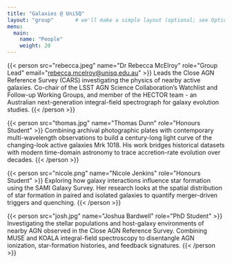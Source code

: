 ```yaml
---
title: "Galaxies @ UniSQ"
layout: "group"       # we'll make a simple layout (optional; see Option A.2)
menu:
  main:
    name: "People"
    weight: 20
---
```




{{< person src="rebecca.jpeg" name="Dr Rebecca McElroy" role="Group Lead" email="rebecca.mcelroy@unisq.edu.au" >}}
Leads the Close AGN Reference Survey (CARS) investigating the physics of nearby active galaxies. Co-chair of the LSST AGN Science Collaboration’s Watchlist and Follow-up Working Groups, and member of the HECTOR team - an Australian next-generation integral-field spectrograph for galaxy evolution studies.
{{< /person >}}

{{< person src="thomas.jpg" name="Thomas Dunn" role="Honours Student" >}}
Combining archival photographic plates with contemporary multi-wavelength observations to build a century-long light curve of the changing-look active galaxies Mrk 1018. His work bridges historical datasets with modern time-domain astronomy to trace accretion-rate evolution over decades.
{{< /person >}}

{{< person src="nicole.png" name="Nicole Jenkins" role="Honours Student" >}}
Exploring how galaxy interactions influence star formation using the SAMI Galaxy Survey. Her research looks at the spatial distribution of star formation in paired and isolated galaxies to quantify merger-driven triggers and quenching.
{{< /person >}}

{{< person src="josh.jpg" name="Joshua Bardwell" role="PhD Student" >}}
Investigating the stellar populations and host-galaxy environments of nearby AGN observed in the Close AGN Reference Survey. Combining MUSE and KOALA integral-field spectroscopy to disentangle AGN ionization, star-formation histories, and feedback signatures.
{{< /person >}}

<!-- {{< person src="kai.jpg" name="Kai S." role="MPhil — IFU Kinematics in Mergers" email="kai@..." >}}
Outflows and shocks in late-stage mergers using MUSE and HECTOR.
{{< /person >}} -->